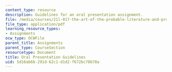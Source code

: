 ```yaml
---
content_type: resource
description: Guidelines for an oral presentation assignment.
file: /media/courses/21l-017-the-art-of-the-probable-literature-and-probability-spring-2008/5d16ab6b291d62c1d1d2f672bc78b78a_raman_orals.pdf
file_type: application/pdf
learning_resource_types:
- Assignments
ocw_type: OCWFile
parent_title: Assignments
parent_type: CourseSection
resourcetype: Document
title: Oral Presentation Guidelines
uid: 5d16ab6b-291d-62c1-d1d2-f672bc78b78a
---
```

